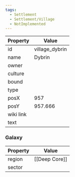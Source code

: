 ```yaml
---
tags:
  - Settlement
  - Settlement/Village
  - NotImplemented
---
```


| Property  | Value          |
| --------- | -------------- |
| id        | village_dybrin |
| name      | Dybrin         |
| owner     |                |
| culture   |                |
| bound     |                |
| type      |                |
| posX      | 957            |
| posY      | 957.666        |
| wiki link |                |
| text      |                |

### Galaxy
| Property | Value         |
| -------- | ------------- |
| region   | [[Deep Core]] |
| sector   |               |
